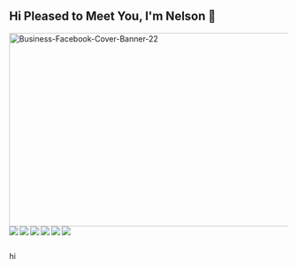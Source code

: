 
## Hi Pleased to Meet You, I'm Nelson :wave:
<img src="https://i.ibb.co/DpwLCnY/Business-Facebook-Cover-Banner-22.png" alt="Business-Facebook-Cover-Banner-22" data-is360="0" data-load="full" class="" style="width: 1280px; height: 350px;">
<img align="left"src="https://img.shields.io/badge/linkedin-%230077B5.svg?style=for-the-badge&logo=linkedin&logoColor=white">
<img align="left" src="https://img.shields.io/badge/Instagram-%23E4405F.svg?style=for-the-badge&logo=Instagram&logoColor=white">
<img align="left" src="https://img.shields.io/badge/Facebook-%231877F2.svg?style=for-the-badge&logo=Facebook&logoColor=white">
<img align="left" src="https://img.shields.io/badge/WhatsApp-25D366?style=for-the-badge&logo=whatsapp&logoColor=white">
<img align="left" src="https://img.shields.io/badge/Slack-4A154B?style=for-the-badge&logo=slack&logoColor=white">
<img align="left" src="https://img.shields.io/badge/Telegram-2CA5E0?style=for-the-badge&logo=telegram&logoColor=white">

&nbsp;

hi
<!--
**Afr0t/Afr0t** is a ✨ _special_ ✨ repository because its `README.md` (this file) appears on your GitHub profile.

Here are some ideas to get you started:

- 🔭 I’m currently working on ...
- 🌱 I’m currently learning ...
- 👯 I’m looking to collaborate on ...
- 🤔 I’m looking for help with ...
- 💬 Ask me about ...
- 📫 How to reach me: ...
- 😄 Pronouns: ...
- ⚡ Fun fact: ...
-->
